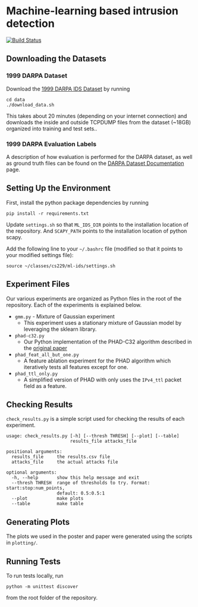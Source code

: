 # Machine-learning based intrusion detection
[![Build Status](https://travis-ci.org/lukehsiao/ml-ids.svg?branch=master)](https://travis-ci.org/lukehsiao/ml-ids)

## Downloading the Datasets

### 1999 DARPA Dataset
Download the [1999 DARPA IDS Dataset]() by running

```
cd data
./download_data.sh
```
This takes about 20 minutes (depending on your internet connection) and
downloads the inside and outside TCPDUMP files from the dataset (~18GB)
organized into training and test sets..


### 1999 DARPA Evaluation Labels
A description of how evaluation is performed for the DARPA dataset, as well as
ground truth files can be found on the [DARPA Dataset
Documentation](https://www.ll.mit.edu/ideval/docs/index.html) page.

## Setting Up the Environment

First, install the python package dependencies by running

```
pip install -r requirements.txt
```

Update `settings.sh` so that `ML_IDS_DIR` points to the installation location
of the repository. And `SCAPY_PATH` points to the installation location of
python scapy.

Add the following line to your `~/.bashrc` file (modified so that it points
to your modified settings file):

```
source ~/classes/cs229/ml-ids/settings.sh
```

## Experiment Files
Our various experiments are organized as Python files in the root of the
repository. Each of the experiments is explained below.

- `gmm.py` - Mixture of Gaussian experiment
  - This experiment uses a stationary mixture of Gaussian model by leveraging
    the sklearn library.
- `phad-c32.py`
  - Our Python implementation of the PHAD-C32 algorithm described in the
    [original
    paper](https://dspace-test.lib.fit.edu/bitstream/handle/11141/94/cs-2001-04.pdf?sequence=1&isAllowed=y)
- `phad_feat_all_but_one.py`
  - A feature ablation experiment for the PHAD algorithm which iteratively
    tests all features except for one.
- `phad_ttl_only.py`
  - A simplified version of PHAD with only uses the `IPv4_ttl` packet field as
    a feature.

## Checking Results
`check_results.py` is a simple script used for checking the results of each
experiment.

```
usage: check_results.py [-h] [--thresh THRESH] [--plot] [--table]
                        results_file attacks_file

positional arguments:
  results_file     the results.csv file
  attacks_file     the actual attacks file

optional arguments:
  -h, --help       show this help message and exit
  --thresh THRESH  range of thresholds to try. Format: start:stop:num_points,
                   default: 0.5:0.5:1
  --plot           make plots
  --table          make table
```

## Generating Plots
The plots we used in the poster and paper were generated using the scripts in
`plotting/`.

## Running Tests
To run tests locally, run

```
python -m unittest discover
```

from the root folder of the repository.
